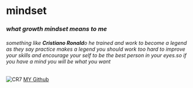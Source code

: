 # mindset
### *what growth mindset means to me*  
###### something like **Cristiano Ronald**o he trained and work to become a legend as they say practice makes a legend you should work too hard to improve your skills and encourage your self to be the best person in your eyes.so if you have a mind you will be what you want
![CR7](https://www.albawaba.com/sites/default/files/styles/de2e_standard/public/2020-04/%D9%83%D8%B1%D9%8A%D8%B3%D8%AA%D9%8A%D8%A7%D9%86%D9%88%20%D8%B1%D9%88%D9%86%D8%A7%D9%84%D8%AF%D9%88.jpg?h=d1cb525d&itok=cx2NAzgK)
[MY Github](https://salehmmasri.github.io/)
